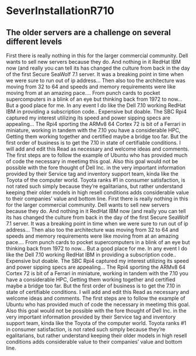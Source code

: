 <H1> SeverInstallationR710</H1>
<H2>The older servers are a challenge on several different levels</H2> 
<?xml version="1.0" encoding="UTF-8" ?> 
<Lucky7Star title="SeverInstallationR710">
	<intro 
		href="/org.eclipse.ui.lucky7star.doc/tasks/serverinst7.10.htm">
		<description>
First there is really nothing in this for the larger commercial community. Dell wants to sell new servers because they do.</H3>
And nothing in it RedHat IBM now (and really you can tell its has changed the culture from back in the day of the first Secure SeaWolf  7.1 server. It was a breaking point in time when we were sure to run out of ip address... Then also too the architecture was moving from 32 to 64 and speeds and memory requirements were like moving from at an amazing pace.... From punch cards to pocket supercomputers in a blink of an eye but thinking back from 1972 to now... But a good place for me.
In any event I do like the Dell 7.10 working RedHat IBM in providing a subscription code.. Expensive but doable. 
The SBC Rpi4 captured my interest utilizing its speed and power sipping specs are appealing… The Rpi4 sporting the ARMv8 64 Cortex 72 is bit of a Ferrari in miniature, working in tandem with the 7.10 you have a considerable HPC, 
Getting them working together and certified maybe a bridge too far. But the first order of business is to get the 7.10 in state of certifiable conditions. I will add and edit this Read as necessary and welcome ideas and comments. 
The first steps are to follow the example of Ubuntu who has provided much of code the necessary in meetimg this goal. 
Also this goal would not be possible with the fore thought of Dell Inc. in the very important information provided by their Service tag and inventory support team,
kinda like the Toyota of the computer world. Toyota ranks #1 in consumer satisfaction, is not rated such simply because they’re egalitarians, but rather understand keeping their older models in high resell conditions adds considerable value to their companies’ value and bottom line.
		</description>
</intro>
	<?xml version="1.0" encoding="UTF-8" ?> 
<Lucky7Star title="SeverInstallationR710">
	<intro 
		href="/org.eclipse.ui.lucky7star.doc/tasks/serverinst7.10.htm">
		<description>
First there is really nothing in this for the larger commercial community. Dell wants to sell new servers because they do.</H3>
And nothing in it RedHat IBM now (and really you can tell its has changed the culture from back in the day of the first Secure SeaWolf  7.1 server. It was a breaking point in time when we were sure to run out of ip address... Then also too the architecture was moving from 32 to 64 and speeds and memory requirements were like moving from at an amazing pace.... From punch cards to pocket supercomputers in a blink of an eye but thinking back from 1972 to now... But a good place for me.
In any event I do like the Dell 7.10 working RedHat IBM in providing a subscription code.. Expensive but doable. 
The SBC Rpi4 captured my interest utilizing its speed and power sipping specs are appealing… The Rpi4 sporting the ARMv8 64 Cortex 72 is bit of a Ferrari in miniature, working in tandem with the 7.10 you have a considerable HPC, 
Getting them working together and certified maybe a bridge too far. But the first order of business is to get the 7.10 in state of certifiable conditions. I will add and edit this Read as necessary and welcome ideas and comments. 
The first steps are to follow the example of Ubuntu who has provided much of code the necessary in meetimg this goal. 
Also this goal would not be possible with the fore thought of Dell Inc. in the very important information provided by their Service tag and inventory support team,
kinda like the Toyota of the computer world. Toyota ranks #1 in consumer satisfaction, is not rated such simply because they’re egalitarians, but rather understand keeping their older models in high resell conditions adds considerable value to their companies’ value and bottom line.
		</description>
</intro>
	<item
		href="/org.eclipse.platform.doc.user/concepts/concepts-4.htm"
		title="Open the Java Perspective">
		<action
			pluginId="org.eclipse.ui.cheatsheets"
			class="org.eclipse.ui.internal.cheatsheets.actions.OpenPerspective"
			param1="org.eclipse.jdt.ui.JavaPerspective"/>
		
</item>
